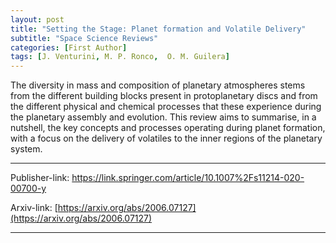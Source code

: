 ```yaml
---
layout: post
title: "Setting the Stage: Planet formation and Volatile Delivery"
subtitle: "Space Science Reviews"
categories: [First Author]
tags: [J. Venturini, M. P. Ronco,  O. M. Guilera]
---
```


The diversity in mass and composition of planetary atmospheres stems from the different building blocks present in protoplanetary discs and from the different physical and chemical processes that these experience during the planetary assembly and evolution. This review aims to summarise, in a nutshell, the key concepts and processes operating during planet formation, with a focus on the delivery of volatiles to the inner regions of the planetary system. 


---

Publisher-link: [
https://link.springer.com/article/10.1007%2Fs11214-020-00700-y ]( 
https://link.springer.com/article/10.1007%2Fs11214-020-00700-y)

Arxiv-link: [https://arxiv.org/abs/2006.07127](https://arxiv.org/abs/2006.07127)

---
